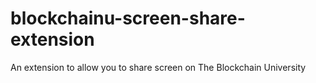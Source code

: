 # blockchainu-screen-share-extension
An extension to allow you to share screen on The Blockchain University
